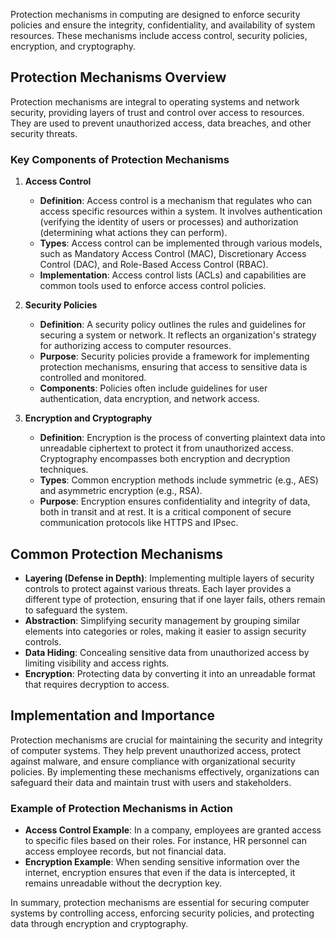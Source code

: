 Protection mechanisms in computing are designed to enforce security policies and ensure the integrity, confidentiality, and availability of system resources. These mechanisms include access control, security policies, encryption, and cryptography.

## Protection Mechanisms Overview

Protection mechanisms are integral to operating systems and network security, providing layers of trust and control over access to resources. They are used to prevent unauthorized access, data breaches, and other security threats.

### Key Components of Protection Mechanisms

1. **Access Control**

   - **Definition**: Access control is a mechanism that regulates who can access specific resources within a system. It involves authentication (verifying the identity of users or processes) and authorization (determining what actions they can perform).
   - **Types**: Access control can be implemented through various models, such as Mandatory Access Control (MAC), Discretionary Access Control (DAC), and Role-Based Access Control (RBAC).
   - **Implementation**: Access control lists (ACLs) and capabilities are common tools used to enforce access control policies.

2. **Security Policies**

   - **Definition**: A security policy outlines the rules and guidelines for securing a system or network. It reflects an organization's strategy for authorizing access to computer resources.
   - **Purpose**: Security policies provide a framework for implementing protection mechanisms, ensuring that access to sensitive data is controlled and monitored.
   - **Components**: Policies often include guidelines for user authentication, data encryption, and network access.

3. **Encryption and Cryptography**
   - **Definition**: Encryption is the process of converting plaintext data into unreadable ciphertext to protect it from unauthorized access. Cryptography encompasses both encryption and decryption techniques.
   - **Types**: Common encryption methods include symmetric (e.g., AES) and asymmetric encryption (e.g., RSA).
   - **Purpose**: Encryption ensures confidentiality and integrity of data, both in transit and at rest. It is a critical component of secure communication protocols like HTTPS and IPsec.

## Common Protection Mechanisms

- **Layering (Defense in Depth)**: Implementing multiple layers of security controls to protect against various threats. Each layer provides a different type of protection, ensuring that if one layer fails, others remain to safeguard the system.
- **Abstraction**: Simplifying security management by grouping similar elements into categories or roles, making it easier to assign security controls.
- **Data Hiding**: Concealing sensitive data from unauthorized access by limiting visibility and access rights.
- **Encryption**: Protecting data by converting it into an unreadable format that requires decryption to access.

## Implementation and Importance

Protection mechanisms are crucial for maintaining the security and integrity of computer systems. They help prevent unauthorized access, protect against malware, and ensure compliance with organizational security policies. By implementing these mechanisms effectively, organizations can safeguard their data and maintain trust with users and stakeholders.

### Example of Protection Mechanisms in Action

- **Access Control Example**: In a company, employees are granted access to specific files based on their roles. For instance, HR personnel can access employee records, but not financial data.
- **Encryption Example**: When sending sensitive information over the internet, encryption ensures that even if the data is intercepted, it remains unreadable without the decryption key.

In summary, protection mechanisms are essential for securing computer systems by controlling access, enforcing security policies, and protecting data through encryption and cryptography.
